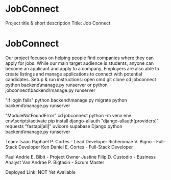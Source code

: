 # JobConnect

Project title & short description
Title: Job Connect<br>
# JobConnect
Our project focuses on helping people find companies where they can apply for jobs. While our main target audience is students, anyone can become an applicant and apply to a company. Employers are also able to create listings and manage applications to connect with potential candidates.
Setup & run instructions:
open cmd
git clone 
cd jobconnect
python backend\manage.py runserver
or 
python jobconnect\backend\manage.py runserver

"if login fails"
python backend\manage.py migrate
python backend\manage.py runserver

"ModuleNotFoundError"
cd jobconnect
python -m venv env
env\scripts\activate
pip install django-allauth "django-allauth[providers]" requests "fastapi[all]" uvicorn supabase Django
python backend\manage.py runserver


Team:
Isaac Raphael P. Cortes - Lead Developer
Richemmae V. Bigno - Full-Stack Developer
Ken Daniel E. Cortes - Full-Stack Developer

Paul Andrie E. Bibit - Project Owner
Justine Filip D. Custodio - Business Analyst
Van Andrae P. Bigtasin - Scrum Master

Deployed Link: NOT Yet Available
